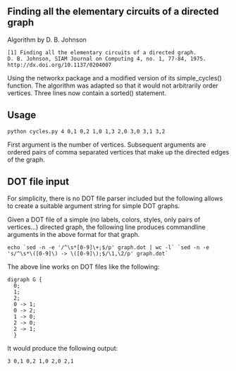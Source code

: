 Finding all the elementary circuits of a directed graph
-------------------------------------------------------

Algorithm by D. B. Johnson

    [1] Finding all the elementary circuits of a directed graph.
    D. B. Johnson, SIAM Journal on Computing 4, no. 1, 77-84, 1975.
    http://dx.doi.org/10.1137/0204007

Using the networkx package and a modified version of its simple_cycles()
function. The algorithm was adapted so that it would not arbitrarily order
vertices. Three lines now contain a sorted() statement.


Usage
-----

    python cycles.py 4 0,1 0,2 1,0 1,3 2,0 3,0 3,1 3,2

First argument is the number of vertices. Subsequent arguments are ordered
pairs of comma separated vertices that make up the directed edges of the
graph.

DOT file input
--------------

For simplicity, there is no DOT file parser included but the following allows
to create a suitable argument string for simple DOT graphs.

Given a DOT file of a simple (no labels, colors, styles, only pairs of
vertices...) directed graph, the following line produces commandline
arguments in the above format for that graph.

	echo `sed -n -e '/^\s*[0-9]\+;$/p' graph.dot | wc -l` `sed -n -e 's/^\s*\([0-9]\) -> \([0-9]\);$/\1,\2/p' graph.dot`

The above line works on DOT files like the following:

    digraph G {
      0;
      1;
      2;
      0 -> 1;
      0 -> 2;
      1 -> 0;
      2 -> 0;
      2 -> 1;
      }

It would produce the following output:

    3 0,1 0,2 1,0 2,0 2,1
